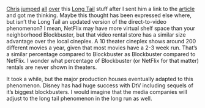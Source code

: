 [Chris](http://blahgkarma.blogspot.com/) 
[jumped](http://blahgkarma.blogspot.com/2004/12/long-tail.html)
[all](http://blahgkarma.blogspot.com/2004/12/better-tail-than-ever.html)
[over](http://blahgkarma.blogspot.com/2004/12/should-be-called-blabkarma.html)
this [Long Tail](http://www.thelongtail.com/) stuff after I sent him a
link to the
[article](http://www.wired.com/wired/archive/12.10/tail.html) and got me
thinking. Maybe this thought has been expressed else where, but isn’t
the Long Tail an updated version of the direct-to-video phenomenon? I
mean, NetFlix may have more virtual shelf space than your neighborhood
Blockbuster, but that video rental store has a similar size advantage
over the local cineplex. A 10 theater cineplex shows around 200
different movies a year, given that most movies have a 2-3 week run.
That’s a similar percentage compared to Blockbuster as Blockbuster
compared to NetFlix. I wonder what percentage of Blockbuster (or NetFlix
for that matter) rentals are never shown in theaters.

It took a while, but the major production houses eventually adapted to
this phenomenon. Disney has had huge success with DtV including sequels
of it’s biggest blockbusters. I would imagine that the media companies
will adjust to the long tail phenomenon in the long run as well.
